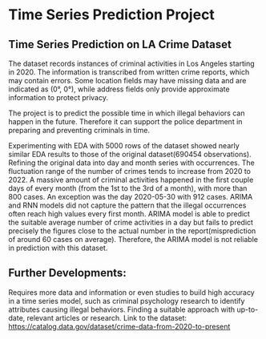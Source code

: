# Time Series Prediction Project

## Time Series Prediction on LA Crime Dataset
The dataset records instances of criminal activities in Los Angeles starting in 2020. The information is transcribed from written crime reports, which may contain errors. Some location fields may have missing data and are indicated as (0°, 0°), while address fields only provide approximate information to protect privacy.

The project is to predict the possible time in which illegal behaviors can happen in the future. Therefore it can support the police department in preparing and preventing criminals in time.

Experimenting with EDA with 5000 rows of the dataset showed nearly similar EDA results to those of the original dataset(690454 observations).
Refining the original data into day and month series with occurrences.
The fluctuation range of the number of crimes tends to increase from 2020 to 2022.
A massive amount of criminal activities happened in the first couple days of every month (from the 1st to the 3rd of a month), with more than 800 cases. An exception was the day 2020-05-30 with 912 cases.
ARIMA and RNN models did not capture the pattern that the illegal occurrences often reach high values every first month.
ARIMA model is able to predict the suitable average number of crime activities in a day but fails to predict precisely the figures close to the actual number in the report(misprediction of around 60 cases on average). Therefore, the ARIMA model is not reliable in prediction with this dataset.

## Further Developments:
Requires more data and information or even studies to build high accuracy in a time series model, such as criminal psychology research to identify attributes causing illegal behaviors.
Finding a suitable approach with up-to-date, relevant articles or research.
Link to the dataset: https://catalog.data.gov/dataset/crime-data-from-2020-to-present

